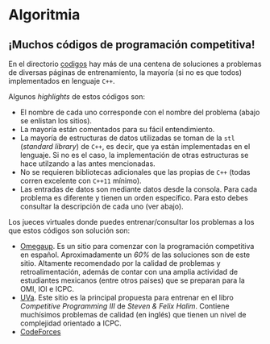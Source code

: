# Algoritmia
## ¡Muchos códigos de programación competitiva!

En el directorio [codigos](https://github.com/DiegoTableros/Algoritmia/tree/main/codigos) hay más de una centena de soluciones a problemas de diversas páginas de entrenamiento, la mayoría (si no es que todos) implementados en lenguaje `C++`.

Algunos *highlights* de estos códigos son:
- El nombre de cada uno corresponde con el nombre del problema (abajo se enlistan los sitios).
- La mayoría están comentados para su fácil entendimiento.
- La mayoría de estructuras de datos utilizadas se toman de la `stl` (*standard library*) de `C++`, es decir, que ya están implementadas en el lenguaje. Si no es el caso, la implementación de otras estructuras se hace utilzando a las antes mencionadas.
- No se requieren bibliotecas adicionales que las propias de `C++` (todas corren excelente con `C++11` mínimo).
- Las entradas de datos son mediante datos desde la consola. Para cada problema es diferente y tienen un orden específico. Para esto debes consultar la descripción de cada uno (ver abajo).

Los jueces virtuales donde puedes entrenar/consultar los problemas a los que estos códigos son solución son:
- [Omegaup](https://omegaup.com). Es un sitio para comenzar con la programación competitiva en español. Aproximadamente un *60%* de las soluciones son de este sitio. Altamente recomendado por la calidad de problemas y retroalimentación, además de contar con una amplia actividad de estudiantes mexicanos (entre otros paises) que se preparan para la OMI, IOI e ICPC.
- [UVa](https://onlinejudge.org). Este sitio es la principal propuesta para entrenar en el libro *Competitive Programming III* de *Steven & Felix Halim*. Contiene muchísimos problemas de calidad (en inglés) que tienen un nivel de complejidad orientado a ICPC.
- [CodeForces](https://codeforces.com)

